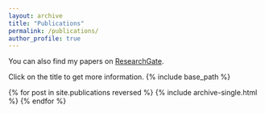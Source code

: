 ```yaml
---
layout: archive
title: "Publications"
permalink: /publications/
author_profile: true
---
```


You can also find my papers on <a href="https://www.researchgate.net/profile/Simon-Liebl">ResearchGate</a>.

Click on the title to get more information.
{% include base_path %}

{% for post in site.publications reversed %}
  {% include archive-single.html %}
{% endfor %}
